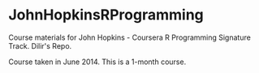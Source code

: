 JohnHopkinsRProgramming
=======================

Course materials for John Hopkins - Coursera R Programming Signature Track. Dilir's Repo.

Course taken in June 2014. This is a 1-month course.
